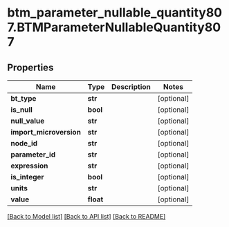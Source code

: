 # btm_parameter_nullable_quantity807.BTMParameterNullableQuantity807

## Properties
Name | Type | Description | Notes
------------ | ------------- | ------------- | -------------
**bt_type** | **str** |  | [optional] 
**is_null** | **bool** |  | [optional] 
**null_value** | **str** |  | [optional] 
**import_microversion** | **str** |  | [optional] 
**node_id** | **str** |  | [optional] 
**parameter_id** | **str** |  | [optional] 
**expression** | **str** |  | [optional] 
**is_integer** | **bool** |  | [optional] 
**units** | **str** |  | [optional] 
**value** | **float** |  | [optional] 

[[Back to Model list]](../README.md#documentation-for-models) [[Back to API list]](../README.md#documentation-for-api-endpoints) [[Back to README]](../README.md)


